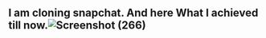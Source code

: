 ## I am cloning snapchat. And here What I achieved till now.![Screenshot (266)](https://user-images.githubusercontent.com/68064523/183290548-915049c6-dcc8-4cfd-bac3-1c4bdcc09e38.png)
